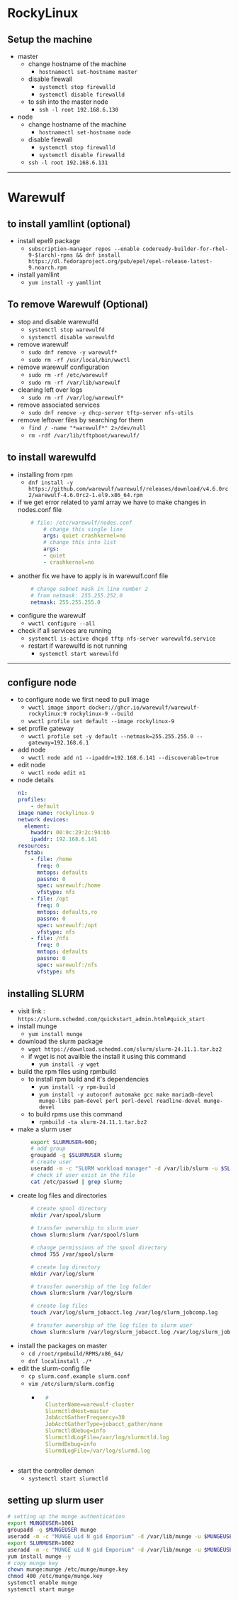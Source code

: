 # **RockyLinux**
## Setup the machine
- master 
    - change hostname of the machine
        - `hostnamectl set-hostname master`
    - disable firewall
        - `systemctl stop firewalld`
        - `systemctl disable firewalld`
    - to ssh into the master node
        - `ssh -l root 192.168.6.130`
- node
    - change hostname of the machine
        - `hostnamectl set-hostname node`
    - disable firewall
        - `systemctl stop firewalld`
        - `systemctl disable firewalld`
    - `ssh -l root 192.168.6.131`
---
# **Warewulf**
## to install yamllint (optional)
- install epel9 package
    - `subscription-manager repos --enable codeready-builder-for-rhel-9-$(arch)-rpms && dnf install https://dl.fedoraproject.org/pub/epel/epel-release-latest-9.noarch.rpm`
- install yamllint
    - `yum install -y yamllint`

## To remove Warewulf (Optional)
- stop and disable warewulfd
    - `systemctl stop warewulfd`
    - `systemctl disable warewulfd`
- remove warewulf 
    - `sudo dnf remove -y warewulf*`
    - `sudo rm -rf /usr/local/bin/wwctl`
- remove warewulf configuration
    - `sudo rm -rf /etc/warewulf`
    - `sudo rm -rf /var/lib/warewulf`
- cleaning left over logs
    - `sudo rm -rf /var/log/warewulf*`
- remove associated services
    - `sudo dnf remove -y dhcp-server tftp-server nfs-utils`
- remove leftover files by searching for them
    - `find / -name "*warewulf*" 2>/dev/null`
    - `rm -rdf /var/lib/tftpboot/warewulf/`

## to install warewulfd
- installing from rpm
    - `dnf install -y https://github.com/warewulf/warewulf/releases/download/v4.6.0rc2/warewulf-4.6.0rc2-1.el9.x86_64.rpm`
- if we get error related to yaml array we have to make changes in nodes.conf file
    ```yaml
        # file: /etc/warewulf/nodes.conf
            # change this single line  
            args: quiet crashkernel=no
            # change this into list
            args:
            - quiet
            - crashkernel=no
    ```
- another fix we have to apply is in warewulf.conf file
    ```yaml 
        # change subnet mask in line number 2
        # from netmask: 255.255.252.0
        netmask: 255.255.255.0
    ```
- configure the warewulf
    - `wwctl configure --all`
- check if all services are running 
    - `systemctl is-active dhcpd tftp nfs-server warewulfd.service`
    - restart if warewulfd is not running
        - `systemctl start warewulfd`
---

## configure node 
- to configure node we first need to pull image 
    - `wwctl image import docker://ghcr.io/warewulf/warewulf-rockylinux:9 rockylinux-9 --build`
    - `wwctl profile set default --image rockylinux-9`
- set profile gateway 
    - `wwctl profile set -y default --netmask=255.255.255.0 --gateway=192.168.6.1`
- add node  
    - `wwctl node add n1 --ipaddr=192.168.6.141 --discoverable=true`
- edit node 
    - `wwctl node edit n1`
- node details
    ```yaml
    n1:
    profiles:
        - default
    image name: rockylinux-9
    network devices:
      element:
        hwaddr: 00:0c:29:2c:94:bb
        ipaddr: 192.168.6.141
    resources:
      fstab:
        - file: /home
          freq: 0
          mntops: defaults
          passno: 0
          spec: warewulf:/home
          vfstype: nfs
        - file: /opt
          freq: 0
          mntops: defaults,ro
          passno: 0
          spec: warewulf:/opt
          vfstype: nfs
        - file: /nfs
          freq: 0
          mntops: defaults
          passno: 0
          spec: warewulf:/nfs
          vfstype: nfs
    ```
## installing SLURM
- visit link : `https://slurm.schedmd.com/quickstart_admin.html#quick_start`
- install munge
    - `yum install munge`
- download the slurm package
    - `wget https://download.schedmd.com/slurm/slurm-24.11.1.tar.bz2`
    - if wget is not availble the install it using this command
        - `yum install -y wget`
- build the rpm files using rpmbuild
    - to install rpm build and it's dependencies
        - `yum install -y rpm-build`
        - `yum install -y autoconf automake gcc make mariadb-devel munge-libs pam-devel perl perl-devel readline-devel munge-devel`
    - to build rpms use this command
        - `rpmbuild -ta slurm-24.11.1.tar.bz2`
- make a slurm user
    ```bash
        export SLURMUSER=900;
        # add group
        groupadd -g $SLURMUSER slurm;
        # create user
        useradd -m -c "SLURM workload manager" -d /var/lib/slurm -u $SLURMUSER -g slurm -s /bin/bash slurm;
        # check if user exist in the file
        cat /etc/passwd | grep slurm;
    ```
- create log files and directories
    ```bash
        # create spool directory
        mkdir /var/spool/slurm
        
        # transfer ownership to slurm user
        chown slurm:slurm /var/spool/slurm

        # change permissions of the spool directory
        chmod 755 /var/spool/slurm

        # create log directory
        mkdir /var/log/slurm

        # transfer ownership of the log folder
        chown slurm:slurm /var/log/slurm

        # create log files
        touch /var/log/slurm_jobacct.log /var/log/slurm_jobcomp.log

        # transfer ownership of the log files to slurm user
        chown slurm:slurm /var/log/slurm_jobacct.log /var/log/slurm_jobcomp.log
    ```
- install the packages on master
    - `cd /root/rpmbuild/RPMS/x86_64/`
    - `dnf localinstall ./*`
- edit the slurm-config file    
    - `cp slurm.conf.example slurm.conf`
    - `vim /etc/slurm/slurm.config`
        - ```yaml
            #
            ClusterName=warewulf-cluster
            SlurmctldHost=master
            JobAcctGatherFrequency=30
            JobAcctGatherType=jobacct_gather/none
            SlurmctldDebug=info
            SlurmctldLogFile=/var/log/slurmctld.log
            SlurmdDebug=info
            SlurmdLogFile=/var/log/slurmd.log
         ```
- start the controller demon
    - `systemctl start slurmctld`

## setting up slurm user 
```bash
# setting up the munge authentication
export MUNGEUSER=1001
groupadd -g $MUNGEUSER munge
useradd -m -c "MUNGE uid N gid Emporium" -d /var/lib/munge -u $MUNGEUSER -g munge -s /sbin/nologin munge
export SLURMUSER=1002
useradd -m -c "MUNGE uid N gid Emporium" -d /var/lib/munge -u $MUNGEUSER -g munge -s /sbin/nologin munge
yum install munge -y
# copy munge key
chown munge:munge /etc/munge/munge.key
chmod 400 /etc/munge/munge.key
systemctl enable munge
systemctl start munge
```


